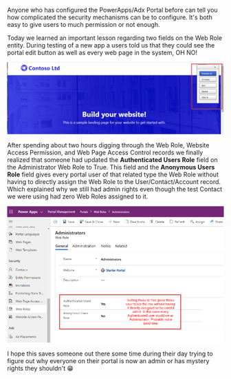 Anyone who has configured the PowerApps/Adx Portal before can tell you how complicated the security mechanisms can be to configure.  It's both easy to give users to much permission or not enough.  

Today we learned an important lesson regarding two fields on the Web Role entity.  During testing of a new app a users told us that they could see the portal edit button as well as every web page in the system, OH NO!  

![Everyone Is An Admin](https://github.com/rwilson504/Blogger/blob/master/dynamics-portal-authenticated-user-role/portal-editing.png?raw=true)

After spending about two hours digging through the Web Role, Website Access Permission, and Web Page Access Control records we finally realized that someone had updated the **Authenticated Users Role** field on the Administrator Web Role to True.  This field and the **Anonymous Users Role** field gives every portal user of that related type the Web Role without having to directly assign the Web Role to the User/Contact/Account record.  Which explained why we still had admin rights even though the test Contact we were using had zero Web Roles assigned to it.

![Web Role](https://github.com/rwilson504/Blogger/blob/master/dynamics-portal-authenticated-user-role/web-role.png?raw=true)

I hope this saves someone out there some time during their day trying to figure out why everyone on their portal is now an admin or has mystery rights they shouldn't 😁



<!--stackedit_data:
eyJoaXN0b3J5IjpbNjU3NTU3ODE4LDE0ODc0ODM1MzMsLTE1Mz
M1NDc3MzAsLTEzNTk4MTk0MzQsLTEyMTQ0MDgzNTAsNzEyMDcw
NDI1XX0=
-->